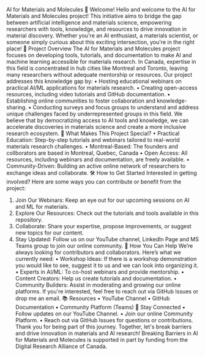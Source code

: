 AI for Materials and Molecules
👋 Welcome!
Hello and welcome to the AI for Materials and Molecules project! This initiative aims to bridge the gap between artificial intelligence and materials science, empowering researchers with tools, knowledge, and resources to drive innovation in material discovery. Whether you're an AI enthusiast, a materials scientist, or someone simply curious about this exciting intersection, you're in the right place!
📝 Project Overview
The AI for Materials and Molecules project focuses on developing tools, tutorials, and documentation to make AI and machine learning accessible for materials research. In Canada, expertise in this field is concentrated in hub cities like Montreal and Toronto, leaving many researchers without adequate mentorship or resources.
Our project addresses this knowledge gap by:
•	Hosting educational webinars on practical AI/ML applications for materials research.
•	Creating open-access resources, including video tutorials and GitHub documentation.
•	Establishing online communities to foster collaboration and knowledge-sharing.
•	Conducting surveys and focus groups to understand and address unique challenges faced by underrepresented groups in this field.
We believe that by democratizing access to AI tools and knowledge, we can accelerate discoveries in materials science and create a more inclusive research ecosystem.
🚀 What Makes This Project Special?
•	Practical Education: Step-by-step tutorials and webinars tailored to real-world materials research challenges.
•	Montreal-Based: The founders and collborators are based in Montreal, Quebec, Canada
•	Open Access: All resources, including webinars and documentation, are freely available.
•	Community-Driven: Building an active online network of researchers to exchange ideas and collaborate.
🛠️ How to Get Started
Interested in getting involved? Here are some ways you can contribute or benefit from the project:
1.	Join Our Webinars: Keep an eye out for our upcoming sessions on AI and ML for materials.
2.	Explore Our Resources: Check out the tutorials and tools available in this repository.
3.	Collaborate: Share your expertise, propose improvements, or suggest new topics for our content.
4.	Stay Updated: Follow us on our YouTube channel, LinkedIn Page and MS Teams group to join our online community.
🤝 How You Can Help
We’re always looking for contributors and collaborators. Here’s what we currently need:
•	Workshop Ideas: If there is a workshop demonstration you would like to see, suggest it to us and we can look into organizing it.
•	Experts in AI/ML: To co-host webinars and provide mentorship.
•	Content Creators: Help us create tutorials and documentation.
•	Community Builders: Assist in moderating and growing our online platforms.
If you're interested, feel free to reach out via GitHub Issues or drop me an email.
📚 Resources
•	YouTube Channel
•	GitHub Documentation
•	Community Platform (Teams)
📢 Stay Connected
•	Follow updates on our YouTube Channel.
•	Join our online Community Platform.
•	Reach out via GitHub Issues for questions or contributions.
Thank you for being part of this journey. Together, let's break barriers and drive innovation in materials and AI research!
Breaking Barriers in AI for Materials and Molecules is supported in part by funding from the Digital Research Alliance of Canada.
